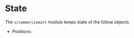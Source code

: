 <!--
order: 1
-->

# State

The `x/commerciomint` module keeps state of the follow objects

- Positions: `-`

